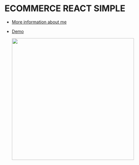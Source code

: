 # ECOMMERCE REACT SIMPLE

- [More information about me](https://senixcode.dev/)
- [Demo](https://lightweight-ecommerce-template.netlify.app/)

  <img src="https://i.imgur.com/sPq4VNb.png" width="400" />
